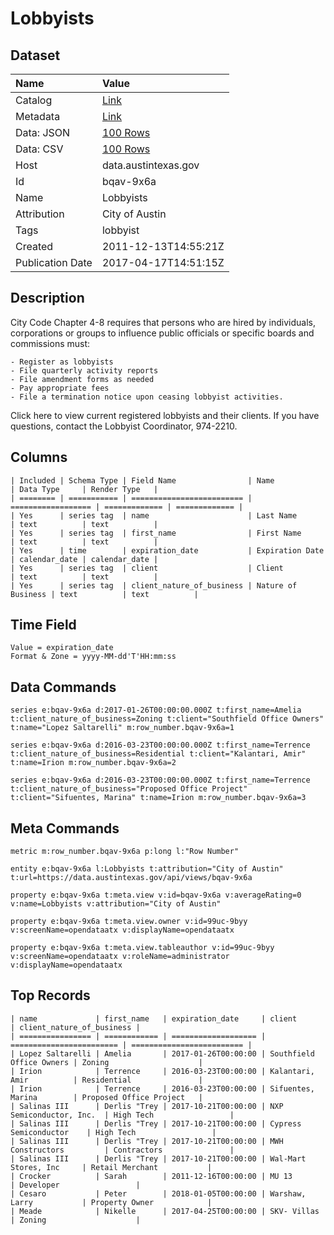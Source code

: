 # Lobbyists

## Dataset

| Name | Value |
| :--- | :---- |
| Catalog | [Link](https://catalog.data.gov/dataset/lobbyists) |
| Metadata | [Link](https://data.austintexas.gov/api/views/bqav-9x6a) |
| Data: JSON | [100 Rows](https://data.austintexas.gov/api/views/bqav-9x6a/rows.json?max_rows=100) |
| Data: CSV | [100 Rows](https://data.austintexas.gov/api/views/bqav-9x6a/rows.csv?max_rows=100) |
| Host | data.austintexas.gov |
| Id | bqav-9x6a |
| Name | Lobbyists |
| Attribution | City of Austin |
| Tags | lobbyist |
| Created | 2011-12-13T14:55:21Z |
| Publication Date | 2017-04-17T14:51:15Z |

## Description

City Code Chapter 4-8 requires that persons who are hired by individuals, corporations or groups to influence public officials or specific boards and commissions must:

    - Register as lobbyists
    - File quarterly activity reports
    - File amendment forms as needed
    - Pay appropriate fees 
    - File a termination notice upon ceasing lobbyist activities.

Click here to view current registered lobbyists and their clients.
If you have questions, contact the Lobbyist Coordinator, 974-2210.

## Columns

```ls
| Included | Schema Type | Field Name                | Name               | Data Type     | Render Type   |
| ======== | =========== | ========================= | ================== | ============= | ============= |
| Yes      | series tag  | name                      | Last Name          | text          | text          |
| Yes      | series tag  | first_name                | First Name         | text          | text          |
| Yes      | time        | expiration_date           | Expiration Date    | calendar_date | calendar_date |
| Yes      | series tag  | client                    | Client             | text          | text          |
| Yes      | series tag  | client_nature_of_business | Nature of Business | text          | text          |
```

## Time Field

```ls
Value = expiration_date
Format & Zone = yyyy-MM-dd'T'HH:mm:ss
```

## Data Commands

```ls
series e:bqav-9x6a d:2017-01-26T00:00:00.000Z t:first_name=Amelia t:client_nature_of_business=Zoning t:client="Southfield Office Owners" t:name="Lopez Saltarelli" m:row_number.bqav-9x6a=1

series e:bqav-9x6a d:2016-03-23T00:00:00.000Z t:first_name=Terrence t:client_nature_of_business=Residential t:client="Kalantari, Amir" t:name=Irion m:row_number.bqav-9x6a=2

series e:bqav-9x6a d:2016-03-23T00:00:00.000Z t:first_name=Terrence t:client_nature_of_business="Proposed Office Project" t:client="Sifuentes, Marina" t:name=Irion m:row_number.bqav-9x6a=3
```

## Meta Commands

```ls
metric m:row_number.bqav-9x6a p:long l:"Row Number"

entity e:bqav-9x6a l:Lobbyists t:attribution="City of Austin" t:url=https://data.austintexas.gov/api/views/bqav-9x6a

property e:bqav-9x6a t:meta.view v:id=bqav-9x6a v:averageRating=0 v:name=Lobbyists v:attribution="City of Austin"

property e:bqav-9x6a t:meta.view.owner v:id=99uc-9byy v:screenName=opendataatx v:displayName=opendataatx

property e:bqav-9x6a t:meta.view.tableauthor v:id=99uc-9byy v:screenName=opendataatx v:roleName=administrator v:displayName=opendataatx
```

## Top Records

```ls
| name             | first_name   | expiration_date     | client                   | client_nature_of_business | 
| ================ | ============ | =================== | ======================== | ========================= | 
| Lopez Saltarelli | Amelia       | 2017-01-26T00:00:00 | Southfield Office Owners | Zoning                    | 
| Irion            | Terrence     | 2016-03-23T00:00:00 | Kalantari, Amir          | Residential               | 
| Irion            | Terrence     | 2016-03-23T00:00:00 | Sifuentes, Marina        | Proposed Office Project   | 
| Salinas III      | Derlis "Trey | 2017-10-21T00:00:00 | NXP Semiconductor, Inc.  | High Tech                 | 
| Salinas III      | Derlis "Trey | 2017-10-21T00:00:00 | Cypress Semiconductor    | High Tech                 | 
| Salinas III      | Derlis "Trey | 2017-10-21T00:00:00 | MWH Constructors         | Contractors               | 
| Salinas III      | Derlis "Trey | 2017-10-21T00:00:00 | Wal-Mart Stores, Inc     | Retail Merchant           | 
| Crocker          | Sarah        | 2011-12-16T00:00:00 | MU 13                    | Developer                 | 
| Cesaro           | Peter        | 2018-01-05T00:00:00 | Warshaw, Larry           | Property Owner            | 
| Meade            | Nikelle      | 2017-04-25T00:00:00 | SKV- Villas              | Zoning                    | 
```